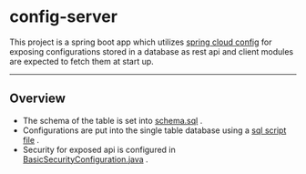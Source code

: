 # config-server
This project is a spring boot app which utilizes [spring cloud config] for exposing configurations stored in a database 
as rest api and client modules are expected to fetch them at start up.  

---

## Overview

* The schema of the table is set into [schema.sql] .
* Configurations are put into the single table database using a [sql script file] .
* Security for exposed api is configured in [BasicSecurityConfiguration.java] .   



[spring cloud config]: https://cloud.spring.io/spring-cloud-config/reference/html/ 
[schema.sql]: https://github.com/ali4j/cloud-config-sample/blob/master/SpringBootCloudConfig/src/main/resources/data.sql
[sql script file]: https://github.com/ali4j/cloud-config-sample/blob/master/SpringBootCloudConfig/src/main/resources/data.sql
[BasicSecurityConfiguration.java]: https://github.com/ali4j/cloud-config-sample/blob/master/SpringBootCloudConfig/src/main/java/io/github/ali4j/springbootcloudconfig/helloworld/config/security/BasicSecurityConfiguration.java
 

